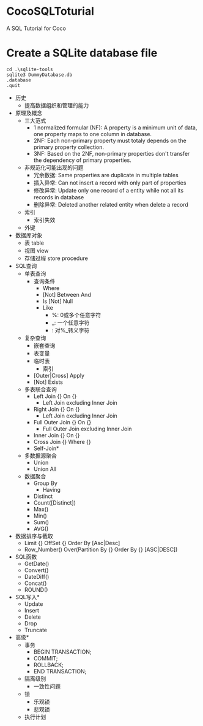 # CocoSQLToturial
A SQL Tutorial for Coco

# Create a SQLite database file
```
cd .\sqlite-tools
sqlite3 DummyDatabase.db
.database
.quit
```
- 历史
  - 提高数据组织和管理的能力
- 原理及概念
  - 三大范式
    - 1 normalized formular (NF): A property is a minimum unit of data, one property maps to one column in database. 
    - 2NF: Each non-primary property must totaly depends on the primary property collection.
    - 3NF: Based on the 2NF, non-primary properties don't transfer the dependency of primary properties.
  - 非规范化可能出现的问题
    - 冗余数据: Same properties are duplicate in multiple tables
    - 插入异常: Can not insert a record with only part of properties
    - 修改异常: Update only one record of a entity while not all its records in database
    - 删除异常: Deleted another related entity when delete a record
  - 索引
    - 索引失效
  - 外键
- 数据库对象
  - 表 table
  - 视图 view
  - 存储过程 store procedure
- SQL查询
  - 单表查询
    - 查询条件
      - Where
      - [Not] Between And
      - Is [Not] Null
      - Like
        - %: 0或多个任意字符
        - _: 一个任意字符
        - \: 对%_转义字符
  - 复杂查询
    - 嵌套查询
    - 表变量
    - 临时表
      - 索引
    - [Outer|Cross] Apply
    - [Not] Exists
  - 多表联合查询
    - Left Join {} On {}
      - Left Join excluding Inner Join
    - Right Join {} On {}
      - Left Join excluding Inner Join
    - Full Outer Join {} On {}
      - Full Outer Join excluding Inner Join
    - Inner Join {} On {}
    - Cross Join {} Where {}
    - Self-Join*
  - 多数据源聚合
    - Union
    - Union All
  - 数据聚合
    - Group By
      - Having
    - Distinct
    - Count([Distinct])
    - Max()
    - Min()
    - Sum()
    - AVG()
- 数据排序与截取
  - Limit {} OffSet {} Order By [Asc|Desc]
  - Row_Number() Over(Partition By {} Order By {} [ASC|DESC])
- SQL函数
  - GetDate()
  - Convert()
  - DateDiff()
  - Concat()
  - ROUND()
- SQL写入*
  - Update
  - Insert
  - Delete
  - Drop
  - Truncate
- 高级*
  - 事务
    - BEGIN TRANSACTION;
    - COMMIT;
    - ROLLBACK;
    - END TRANSACTION;
  - 隔离级别
    - 一致性问题
  - 锁
    - 乐观锁
    - 悲观锁
  - 执行计划
